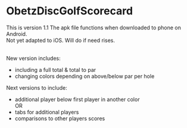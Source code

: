# ObetzDiscGolfScorecard
This is version 1.1
The apk file functions when downloaded to phone on Android.<br>
Not yet adapted to iOS.  Will do if need rises.<br><br>

New version includes: <br>
 - including a full total & total to par
 - changing colors depending on above/below par per hole

Next versions to include: <br>
 - additional player below first player in another color<br>
 OR<br>
 - tabs for additional players
 - comparisons to other players scores
